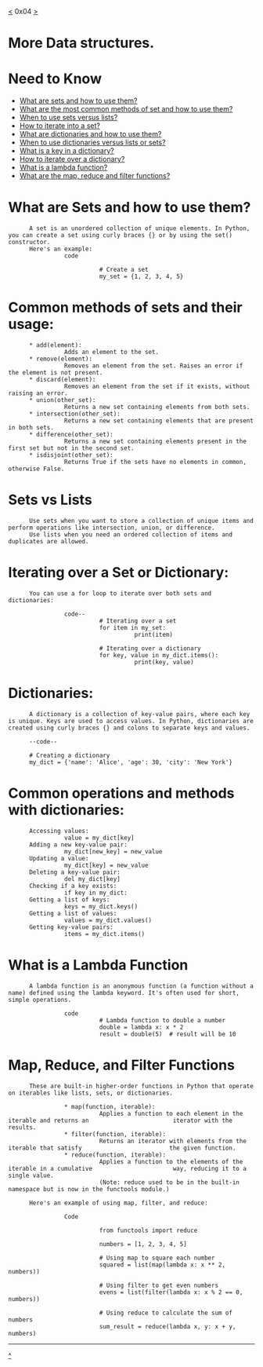 [<](https://github.com/TheeKingZa/alx-higher_level_programming/tree/master/0x03-python-data_structures/README.md) 0x04 [>](https://github.com/TheeKingZa/alx-higher_level_programming/tree/master/0x05-python-exceptions/README.md)

# More Data structures.

# Need to Know
* [What are sets and how to use them?](#what-are-sets-and-how-to-use-them)
* [What are the most common methods of set and how to use them?](#common-methods-of-sets-and-their-usage)
* [When to use sets versus lists?](#sets-vs-lists)
* [How to iterate into a set?](#iterating-over-a-set-or-dictionary)
* [What are dictionaries and how to use them?](#what-are-the-dictionaries-and-how-to-use-them)
* [When to use dictionaries versus lists or sets?](#sets-vs-lists)
* [What is a key in a dictionary?](#dictionaries)
* [How to iterate over a dictionary?](#iterating-over-a-set-or-dictionary)
* [What is a lambda function?](#what-is-a-lambda-function)
* [What are the map, reduce and filter functions?](#map-reduce-and-filter-functions)

# What are Sets and how to use them?
          A set is an unordered collection of unique elements. In Python, you can create a set using curly braces {} or by using the set() constructor.
          Here's an example:
                    code

                              # Create a set
                              my_set = {1, 2, 3, 4, 5}


# Common methods of sets and their usage:

          * add(element):
                    Adds an element to the set.
          * remove(element):
                    Removes an element from the set. Raises an error if the element is not present.
          * discard(element):
                    Removes an element from the set if it exists, without raising an error.
          * union(other_set):
                    Returns a new set containing elements from both sets.
          * intersection(other_set):
                    Returns a new set containing elements that are present in both sets.
          * difference(other_set):
                    Returns a new set containing elements present in the first set but not in the second set.
          * isdisjoint(other_set):
                    Returns True if the sets have no elements in common, otherwise False.

# Sets vs Lists 
          Use sets when you want to store a collection of unique items and perform operations like intersection, union, or difference.
          Use lists when you need an ordered collection of items and duplicates are allowed.

# Iterating over a Set or Dictionary:
          You can use a for loop to iterate over both sets and dictionaries:

                    code--
                              # Iterating over a set
                              for item in my_set:
                                        print(item)
                    
                              # Iterating over a dictionary
                              for key, value in my_dict.items():
                                        print(key, value)



# Dictionaries:
          A dictionary is a collection of key-value pairs, where each key is unique. Keys are used to access values. In Python, dictionaries are created using curly braces {} and colons to separate keys and values.

          --code--

          # Creating a dictionary
          my_dict = {'name': 'Alice', 'age': 30, 'city': 'New York'}

# Common operations and methods with dictionaries:
          Accessing values:
                    value = my_dict[key]
          Adding a new key-value pair:
                    my_dict[new_key] = new_value
          Updating a value:
                    my_dict[key] = new_value
          Deleting a key-value pair:
                    del my_dict[key]
          Checking if a key exists:
                    if key in my_dict:
          Getting a list of keys:
                    keys = my_dict.keys()
          Getting a list of values:
                    values = my_dict.values()
          Getting key-value pairs:
                    items = my_dict.items()

# What is a Lambda Function
          A lambda function is an anonymous function (a function without a name) defined using the lambda keyword. It's often used for short, simple operations.

                    code
                              # Lambda function to double a number
                              double = lambda x: x * 2
                              result = double(5)  # result will be 10

# Map, Reduce, and Filter Functions
          These are built-in higher-order functions in Python that operate on iterables like lists, sets, or dictionaries.

                    * map(function, iterable):
                              Applies a function to each element in the iterable and returns an                        iterator with the results.
                    * filter(function, iterable):
                              Returns an iterator with elements from the iterable that satisfy                         the given function.
                    * reduce(function, iterable):
                              Applies a function to the elements of the iterable in a cumulative                       way, reducing it to a single value.
                              (Note: reduce used to be in the built-in namespace but is now in the functools module.)

          Here's an example of using map, filter, and reduce:

                    Code

                              from functools import reduce

                              numbers = [1, 2, 3, 4, 5]

                              # Using map to square each number
                              squared = list(map(lambda x: x ** 2, numbers))

                              # Using filter to get even numbers
                              evens = list(filter(lambda x: x % 2 == 0, numbers))

                              # Using reduce to calculate the sum of numbers
                              sum_result = reduce(lambda x, y: x + y, numbers)

-------------------------------------------------------------------
[^](#more-data-structures)
